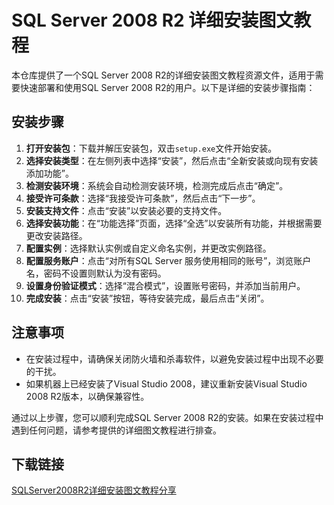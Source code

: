 # SQL Server 2008 R2 详细安装图文教程

本仓库提供了一个SQL Server 2008 R2的详细安装图文教程资源文件，适用于需要快速部署和使用SQL Server 2008 R2的用户。以下是详细的安装步骤指南：

## 安装步骤

1. **打开安装包**：下载并解压安装包，双击`setup.exe`文件开始安装。
2. **选择安装类型**：在左侧列表中选择“安装”，然后点击“全新安装或向现有安装添加功能”。
3. **检测安装环境**：系统会自动检测安装环境，检测完成后点击“确定”。
4. **接受许可条款**：选择“我接受许可条款”，然后点击“下一步”。
5. **安装支持文件**：点击“安装”以安装必要的支持文件。
6. **选择安装功能**：在“功能选择”页面，选择“全选”以安装所有功能，并根据需要更改安装路径。
7. **配置实例**：选择默认实例或自定义命名实例，并更改实例路径。
8. **配置服务账户**：点击“对所有SQL Server 服务使用相同的账号”，浏览账户名，密码不设置则默认为没有密码。
9. **设置身份验证模式**：选择“混合模式”，设置账号密码，并添加当前用户。
10. **完成安装**：点击“安装”按钮，等待安装完成，最后点击“关闭”。

## 注意事项

- 在安装过程中，请确保关闭防火墙和杀毒软件，以避免安装过程中出现不必要的干扰。
- 如果机器上已经安装了Visual Studio 2008，建议重新安装Visual Studio 2008 R2版本，以确保兼容性。

通过以上步骤，您可以顺利完成SQL Server 2008 R2的安装。如果在安装过程中遇到任何问题，请参考提供的详细图文教程进行排查。

## 下载链接

[SQLServer2008R2详细安装图文教程分享](https://pan.quark.cn/s/1107ec7abcc8)